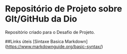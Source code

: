 # Repositório de Projeto sobre GIt/GitHub da Dio
Repositório criado para o Desafio de Projeto.

##Links úteis
[Sintaxe Basica Markdown] (https://www.markdownguide.org/basic-syntax/)
